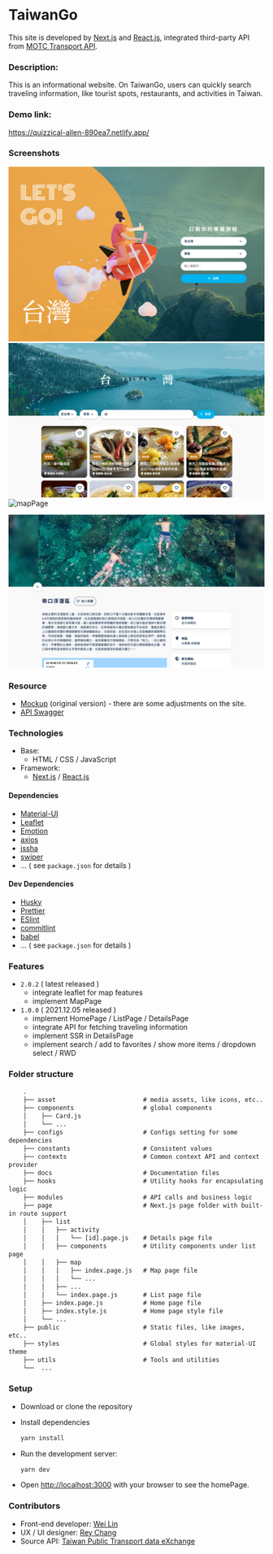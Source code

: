 # TaiwanGo
This site is developed by [Next.js](https://nextjs.org/) and [React.js](https://reactjs.org/), integrated third-party API from [MOTC Transport API](https://ptx.transportdata.tw/MOTC?t=Tourism&v=2).
### Description:
This is an informational website. On TaiwanGo, users can quickly search traveling information, like tourist spots, restaurants, and activities in Taiwan.

### Demo link:
https://quizzical-allen-890ea7.netlify.app/


### Screenshots

![homePage](./docs/homePage.png)
![listPage](./docs/listPage.png)
![mapPage](./docs/mapPage.png)

![detailsPage](./docs/detailsPage.png)

### Resource 
- [Mockup](https://www.figma.com/file/YQ0Q6Gbj8YRVSntbVXcTPy/Week-1-%7C-%E5%8F%B0%E7%81%A3%E6%97%85%E9%81%8A%E6%99%AF%E9%BB%9E%E5%B0%8E%E8%A6%BD?node-id=0%3A1) (original version) - there are some adjustments on the site.
- [API Swagger](https://ptx.transportdata.tw/MOTC?t=Tourism&v=2)
### Technologies 
- Base:  
   - HTML / CSS / JavaScript
- Framework: 
   - [Next.js](https://nextjs.org/) / [React.js](https://reactjs.org/)


#### Dependencies
- [Material-UI](https://mui.com/)
- [Leaflet](https://leafletjs.com/)
- [Emotion](https://emotion.sh/docs/introduction)
- [axios](https://github.com/axios/axios)
- [jssha](https://github.com/Caligatio/jsSHA)
- [swiper](https://swiperjs.com/)
- ... ( see `package.json` for details )

#### Dev Dependencies
- [Husky](https://github.com/typicode/husky)
- [Prettier](https://prettier.io/)
- [ESlint](https://eslint.bootcss.com/)
- [commitlint](https://github.com/conventional-changelog/commitlint)
- [babel](https://babeljs.io/)
- ... ( see `package.json` for details )

### Features
-  `2.0.2` ( latest released )
   - integrate leaflet for map features
   - implement MapPage
 - `1.0.0` ( 2021.12.05 released )
   - implement HomePage / ListPage / DetailsPage
   - integrate API for fetching traveling information
   - implement SSR in DetailsPage
   - implement search / add to favorites / show more items / dropdown select / RWD

### Folder structure
```
    .
    ├── asset                        # media assets, like icons, etc..
    ├── components                   # global components
    │    ├── Card.js             
    │    └── ...             
    ├── configs                      # Configs setting for some dependencies
    ├── constants                    # Consistent values
    ├── contexts                     # Common context API and context provider 
    ├── docs                         # Documentation files 
    ├── hooks                        # Utility hooks for encapsulating logic
    ├── modules                      # API calls and business logic
    ├── page                         # Next.js page folder with built-in route support
    │    ├── list 
    │    │   ├── activity
    │    │   │   └── [id].page.js    # Details page file
    │    │   ├── components          # Utility components under list page
    │    │   ├── map                  
    │    │   │   ├── index.page.js   # Map page file
    │    │   │   └── ...
    │    │   ├── ...                  
    │    │   └── index.page.js       # List page file
    │    ├── index.page.js           # Home page file
    │    ├── index.style.js          # Home page style file
    │    └── ...   
    ├── public                       # Static files, like images, etc..
    ├── styles                       # Global styles for material-UI theme
    ├── utils                        # Tools and utilities
    └──  ...

```
### Setup
- Download or clone the repository
- Install dependencies
  ```bash
  yarn install
  ```
- Run the development server:

  ```bash
  yarn dev
  ```
- Open [http://localhost:3000](http://localhost:3000) with your browser to see the homePage.



### Contributors
- Front-end developer: [Wei Lin](https://github.com/WeiLin18)
- UX / UI designer: [Rey Chang](https://2021.thef2e.com/users/6296427084285739362)
- Source API: [Taiwan Public Transport data eXchange](https://ptx.transportdata.tw/PTX/)



